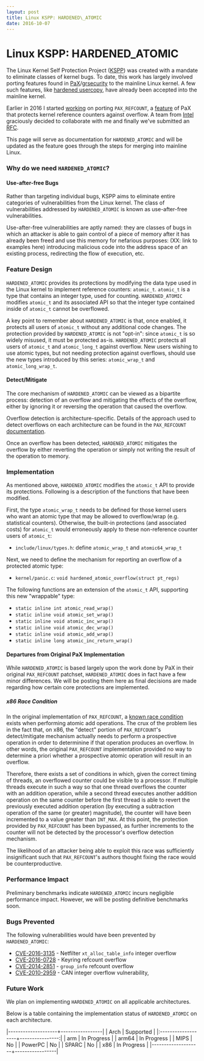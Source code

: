 ```yaml
---
layout: post
title: Linux KSPP: HARDENED\_ATOMIC
date: 2016-10-07
---
```


# Linux KSPP: HARDENED\_ATOMIC
The Linux Kernel Self Protection Project
([KSPP](http://kernsec.org/wiki/index.php/Kernel_Self_Protection_Project)) was
created with a mandate to eliminate classes of kernel bugs.  To date, this work
has largely involved porting features found in
[PaX](https://pax.grsecurity.net/)/[grsecurity](https://grsecurity.net/) to the
mainline Linux kernel.  A few such features, like
[hardened usercopy](https://www.lwn.net/Articles/695991), have already been accepted 
into the mainline kernel.  

Earlier in 2016 I started [working](https://lwn.net/Articles/668724/) on porting
`PAX_REFCOUNT`, a
[feature](https://forums.grsecurity.net/viewtopic.php?f=7&t=4173) of PaX that
protects kernel reference counters against overflow.  A team from
[Intel](http://www.01.org) graciously decided to collaborate with me and
finally we've submitted an [RFC](https://lwn.net/Articles/702640/).  

This page will serve as documentation for `HARDENED_ATOMIC` and will be updated
as the feature goes through the steps for merging into mainline Linux.  

### Why do we need `HARDENED_ATOMIC`?

#### Use-after-free Bugs
Rather than targeting individual bugs, KSPP aims to eliminate entire categories
of vulnerabilities from the Linux kernel.  The class of vulnerabilities
addressed by `HARDENED_ATOMIC` is known as use-after-free vulnerabilities.

Use-after-free vulnerabilities are aptly named: they are classes of bugs in
which an attacker is able to gain control of a piece of memory after it has
already been freed and use this memory for nefarious purposes:
(XX: link to examples here)
introducing malicious code into the address space of an existing process,
redirecting the flow of execution, etc.

### Feature Design
`HARDENED_ATOMIC` provides its protections by modifying the data type used
in the Linux kernel to implement reference counters: `atomic_t`.  `atomic_t`
is a type that contains an integer type, used for counting.  `HARDENED_ATOMIC`
modifies `atomic_t` and its associated API so that the integer type contained
inside of `atomic_t` cannot be overflowed.     

A key point to remember about `HARDENED_ATOMIC` is that, once enabled, it protects
all users of `atomic_t` without any additional code changes. The protection
provided by `HARDENED_ATOMIC` is not "opt-in": since `atomic_t` is so widely
misused, it must be protected as-is.  `HARDENED_ATOMIC` protects all users
of `atomic_t` and `atomic_long_t` against overflow.  New users wishing to use
atomic types, but not needing protection against overflows, should use the
new types introduced by this series: `atomic_wrap_t` and `atomic_long_wrap_t`.

#### Detect/Mitigate
The core mechanism of `HARDENED_ATOMIC` can be viewed as a bipartite process:
detection of an overflow and mitigating the effects of the overflow, either by
ignoring it or reversing the operation that caused the overflow.  

Overflow detection is architecture-specific.  Details of the approach
used to detect overflows on each architecture can be found in the `PAX_REFCOUNT`
[documentation](https://forums.grsecurity.net/viewtopic.php?f=7&t=4173#INTERNALS).

Once an overflow has been detected, `HARDENED_ATOMIC` mitigates the overflow by
either reverting the operation or simply not writing the result of the operation
to memory.

### Implementation
As mentioned above, `HARDENED_ATOMIC` modifies the `atomic_t` API to provide its
protections.  Following is a description of the functions that have been
modified.

First, the type `atomic_wrap_t` needs to be defined for those kernel users who want an atomic type that may be allowed to overflow/wrap (e.g. statistical counters).  Otherwise, the built-in protections (and associated costs) for `atomic_t` would erroneously apply to these non-reference counter users of `atomic_t`:

* `include/linux/types.h`: define `atomic_wrap_t` and `atomic64_wrap_t`

Next, we need to define the mechanism for reporting an overflow of a protected atomic type:

* `kernel/panic.c`: `void hardened_atomic_overflow(struct pt_regs)`

The following functions are an extension of the `atomic_t` API, supporting this new "wrappable" type:

- `static inline int atomic_read_wrap()`
- `static inline void atomic_set_wrap()`
- `static inline void atomic_inc_wrap()`
- `static inline void atomic_dec_wrap()`
- `static inline void atomic_add_wrap()`
- `static inline long atomic_inc_return_wrap()`

#### Departures from Original PaX Implementation
While `HARDENED_ATOMIC` is based largely upon the work done by PaX in their
original `PAX_REFCOUNT` patchset, `HARDENED_ATOMIC` does in fact have a few minor
differences.  We will be posting them here as final decisions are made regarding
how certain core protections are implemented.

##### x86 Race Condition
In the original implementation of `PAX_REFCOUNT`, a
[known race condition](https://forums.grsecurity.net/viewtopic.php?f=7&t=4173#APPENDA)
exists when performing atomic add operations.  The crux of the problem lies in
the fact that, on x86, the "detect" portion of `PAX_REFCOUNT`'s detect/mitigate
mechanism actually needs to perform a prospective operation in order to determinine if
that operation produces an overflow.  In other words, the original `PAX_REFCOUNT`
implementation provided no way to determine a priori whether a prospective atomic
operation will result in an overflow.

Therefore, there exists a set of conditions in which, given the correct timing of
threads, an overflowed counter could be visible to a processor.  If multiple
threads execute in such a way so that one thread overflows the counter with an
addition operation, while a second thread executes another addition operation on
the same counter before the first thread is able to revert the previously executed
addition operation (by executing a subtraction operation of the same (or greater)
magnitude), the counter will have been incremented to a value greater than `INT_MAX`.
At this point, the protection provided by `PAX_REFCOUNT` has been bypassed, as further
increments to the counter will not be detected by the processor's overflow detection
mechanism.

The likelihood of an attacker being able to exploit this race was sufficiently
insignificant such that `PAX_REFCOUNT`'s authors thought fixing the race would be
counterproductive.

### Performance Impact
Preliminary benchmarks indicate `HARDENED_ATOMIC` incurs negligible performance
impact.  However, we will be posting definitive benchmarks soon.

### Bugs Prevented
The following vulnerabilities would have been prevented by `HARDENED_ATOMIC`:  

* [CVE-2016-3135](https://www.cve.mitre.org/cgi-bin/cvename.cgi?name=2016-3135) - Netfilter `xt_alloc_table_info` integer overflow
* [CVE-2016-0728](https://www.cve.mitre.org/cgi-bin/cvename.cgi?name=2016-0728) - Keyring refcount overflow
* [CVE-2014-2851](https://cve.mitre.org/cgi-bin/cvename.cgi?name=CVE-2014-2851) - `group_info` refcount overflow
* [CVE-2010-2959](https://cve.mitre.org/cgi-bin/cvename.cgi?name=CVE-2010-2959) - CAN integer overflow vulnerability,

### Future Work
We plan on implementing `HARDENED_ATOMIC` on all applicable architectures.  

Below is a table containing the implementation status of `HARDENED_ATOMIC` on each
architecture. 
 
|--------------------+-----------------|
|  Arch              | Supported       |
|:-------------------+----------------:|
| arm                | In Progress     |
| arm64              | In Progress     |
| MIPS               | No              |
| PowerPC            | No              |
| SPARC              | No              |
| x86                | In Progress     |
|--------------------+-----------------|

